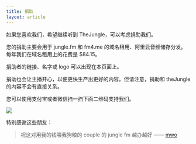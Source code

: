 ```yaml
---
title: 捐助
layout: article
---
```

如果您喜欢我们，希望继续听到 TheJungle，可以考虑捐助我们。

您的捐助主要会用于 jungle.fm 和 fm4.me 的域名租用、阿里云音频储存分发。每年我们在域名租用上的花费是 $84.15。

捐助者的链接、名字或 logo 可以出现在本页面上。

捐助也会让主播开心，以便更快生产出更好的内容。但请注意，捐助和 theJungle 的内容不会有直接关系。

您可以使用支付宝或者微信扫一扫下面二维码支持我们。

![](/assets/donate.jpg)

特别感谢这些朋友：
> 祝这对用我的钱喂我狗粮的 couple 的 jungle fm 越办越好 —— [mwo](https://mwo.sh)

